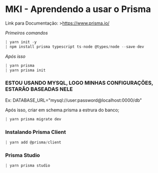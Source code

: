# MKI - Aprendendo a usar o Prisma
Link para Documentação:
    >https://www.prisma.io/

*Primeiros comandos*
```js
| yarn init -y
| npm install prisma typescript ts-node @types/node --save-dev
```

*Após isso*
```js
| yarn prisma
| yarn prisma init
```

<h3>ESTOU USANDO MYSQL, LOGO MINHAS CONFIGURAÇÕES, ESTARÃO BASEADAS NELE</h3>
<p>Ex: DATABASE_URL="mysql://user:password@localhost:0000/db"</p>

Após isso, criar em schema.prisma a estrura do banco;
```js
| yarn prisma migrate dev
```


### Instalando Prisma Client
```js
| yarn add @prisma/client
```

### Prisma Studio
```js
| yarn prisma studio
```
